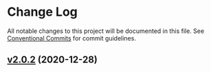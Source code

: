 # Change Log

All notable changes to this project will be documented in this file.
See [Conventional Commits](Https://conventionalcommits.org) for commit guidelines.

<!-- changelog -->

## [v2.0.2](https://gitlab.com/jimsy/heap/compare/v2.0.2...v2.0.2) (2020-12-28)



